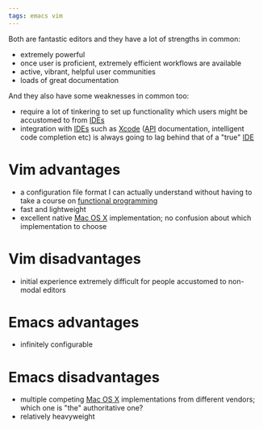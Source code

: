 ```yaml
---
tags: emacs vim
---
```


Both are fantastic editors and they have a lot of strengths in common:

-   extremely powerful
-   once user is proficient, extremely efficient workflows are available
-   active, vibrant, helpful user communities
-   loads of great documentation

And they also have some weaknesses in common too:

-   require a lot of tinkering to set up functionality which users might be accustomed to from [IDEs](/wiki/IDEs)
-   integration with [IDEs](/wiki/IDEs) such as [Xcode](/wiki/Xcode) ([API](/wiki/API) documentation, intelligent code completion etc) is always going to lag behind that of a "true" [IDE](/wiki/IDE)

# Vim advantages

-   a configuration file format I can actually understand without having to take a course on [functional programming](/wiki/functional_programming)
-   fast and lightweight
-   excellent native [Mac OS X](/wiki/Mac_OS_X) implementation; no confusion about which implementation to choose

# Vim disadvantages

-   initial experience extremely difficult for people accustomed to non-modal editors

# Emacs advantages

-   infinitely configurable

# Emacs disadvantages

-   multiple competing [Mac OS X](/wiki/Mac_OS_X) implementations from different vendors; which one is "the" authoritative one?
-   relatively heavyweight

